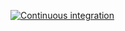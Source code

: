 [![Continuous integration](https://github.com/3db6cd7f-e24c-4b34-917a-c79bc2c4c6cc/manual-veh/workflows/Continuous%20integration/badge.svg)](https://github.com/3db6cd7f-e24c-4b34-917a-c79bc2c4c6cc/manual-veh/actions)
